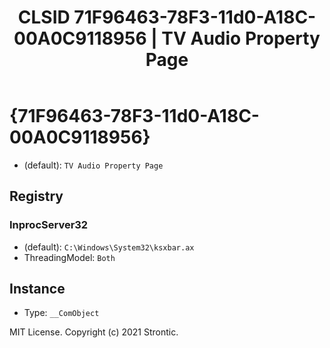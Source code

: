 ﻿---
title: "CLSID 71F96463-78F3-11d0-A18C-00A0C9118956 | TV Audio Property Page"
excerpt: What is COM-Object CLSID 71F96463-78F3-11d0-A18C-00A0C9118956?
---

# {71F96463-78F3-11d0-A18C-00A0C9118956}

* (default): `TV Audio Property Page`

## Registry


### InprocServer32

* (default): `C:\Windows\System32\ksxbar.ax`
* ThreadingModel: `Both`

## Instance

* Type: `__ComObject`

MIT License. Copyright (c) 2021 Strontic.


